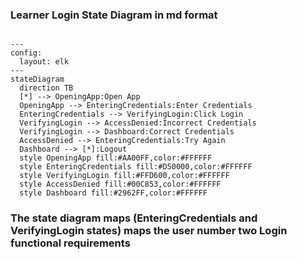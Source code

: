 ### Learner Login State Diagram in md format
```mermaid

---
config:
  layout: elk
---
stateDiagram
  direction TB
  [*] --> OpeningApp:Open App
  OpeningApp --> EnteringCredentials:Enter Credentials
  EnteringCredentials --> VerifyingLogin:Click Login
  VerifyingLogin --> AccessDenied:Incorrect Credentials
  VerifyingLogin --> Dashboard:Correct Credentials
  AccessDenied --> EnteringCredentials:Try Again
  Dashboard --> [*]:Logout
  style OpeningApp fill:#AA00FF,color:#FFFFFF
  style EnteringCredentials fill:#D50000,color:#FFFFFF
  style VerifyingLogin fill:#FFD600,color:#FFFFFF
  style AccessDenied fill:#00C853,color:#FFFFFF
  style Dashboard fill:#2962FF,color:#FFFFFF

```

### The state diagram maps (EnteringCredentials and VerifyingLogin states) maps the user number two Login functional requirements